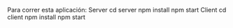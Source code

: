 Para correr esta aplicación:
Server
cd server
npm install
npm start
Client
cd client
npm install
npm start
